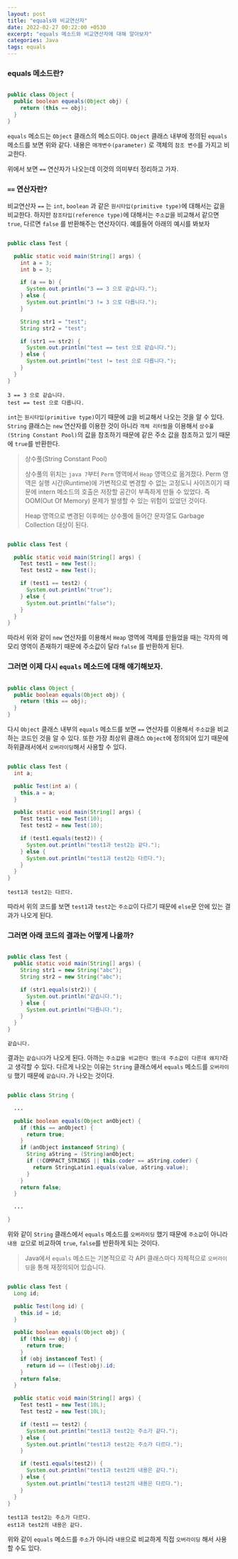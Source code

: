 ```yaml
---
layout: post
title: "equals와 비교연산자"
date: 2022-02-27 00:22:00 +0530
excerpt: "equals 메소드와 비교연산자에 대해 알아보자"
categories: Java
tags: equals
---
```


### equals 메소드란?

```java

public class Object {
  public boolean equeals(Object obj) {
    return (this == obj);
  }
}

```

`equals` 메소드는 `Object` 클래스의 메소드이다. `Object` 클래스 내부에 정의된 `equals` 메소드를 보면 위와 같다. 내용은 `매개변수(parameter)` 로 객체의 `참조 변수`를 가지고 비교한다.

위에서 보면 `==` 연산자가 나오는데 이것의 의미부터 정리하고 가자.

### `==` 연산자란?

비교연산자 `==` 는 `int`, `boolean` 과 같은 `원시타입(primitive type)`에 대해서는 값을 비교한다.
하지만 `참조타입(reference type)`에 대해서는 `주소값`을 비교해서 같으면 `true`, 다르면 `false` 를 반환해주는 연산자이다. 예를들어 아래의 예시를 봐보자

```java

public class Test {

  public static void main(String[] args) {
    int a = 3;
    int b = 3;

    if (a == b) {
      System.out.println("3 == 3 으로 같습니다.");
    } else {
      System.out.println("3 != 3 으로 다릅니다.");
    }

    String str1 = "test";
    String str2 = "test";

    if (str1 == str2) {
      System.out.println("test == test 으로 같습니다.");
    } else {
      System.out.println("test != test 으로 다릅니다.");
    }
  }
}

```

```
3 == 3 으로 같습니다.
test == test 으로 다릅니다.
```

`int`는 `원시타입(primitive type)`이기 때문에 `값`을 비교해서 나오는 것을 알 수 있다. `String` 클래스는 `new` 연산자를 이용한 것이 아니라 `객체 리터럴`을 이용해서 `상수풀(String Constant Pool)`의 값을 참조하기 때문에 같은 주소 값을 참조하고 있기 때문에 `true`를 반환한다.

> 상수풀(String Constant Pool)
>
> 상수풀의 위치는 `java 7`부터 `Perm` 영역에서 `Heap` 영역으로 옮겨졌다. Perm 영역은 실행 시간(Runtime)에 가변적으로 변경할 수 없는 고정도니 사이즈이기 때문에 intern 메소드의 호출은 저장할 공간이 부족하게 만들 수 있었다. 즉 OOM(Out Of Memory) 문제가 발생할 수 있는 위험이 있었던 것이다.
>
> Heap 영역으로 변경된 이후에는 상수풀에 들어간 문자열도 Garbage Collection 대상이 된다.

```java

public class Test {

  public static void main(String[] args) {
    Test test1 = new Test();
    Test test2 = new Test();

    if (test1 == test2) {
      System.out.println("true");
    } else {
      System.out.println("false");
    }
  }
}

```

따라서 위와 같이 `new` 연산자를 이용해서 `Heap` 영역에 객체를 만들었을 때는 각자의 메모리 영역이 존재하기 때문에 주소값이 달라 `false` 를 반환하게 된다.

### 그러면 이제 다시 `equals` 메소드에 대해 얘기해보자.

```java

public class Object {
  public boolean equals(Object obj) {
    return (this == obj);
  }
}

```

다시 `Object` 클래스 내부의 `equals` 메소드를 보면 `==` 연산자를 이용해서 `주소값`을 비교하는 코드인 것을 알 수 있다. 또한 가장 최상위 클래스 `Object`에 정의되어 있기 때문에 하위클래서에서 `오버라이딩`해서 사용할 수 있다.

```java

public class Test {
  int a;

  public Test(int a) {
    this.a = a;
  }

  public static void main(String[] args) {
    Test test1 = new Test(10);
    Test test2 = new Test(10);

    if (test1.equals(test2)) {
      System.out.println("test1과 test2는 같다.");
    } else {
      System.out.println("test1과 test2는 다르다.");
    }
  }
}

```

```
test1과 test2는 다르다.
```

따라서 위의 코드를 보면 `test1`과 `test2`는 `주소값`이 다르기 때문에 `else`문 안에 있는 결과가 나오게 된다.

### 그러면 아래 코드의 결과는 어떻게 나올까?

```java

public class Test {
  public static void main(String[] args) {
    String str1 = new String("abc");
    String str2 = new String("abc");

    if (str1.equals(str2)) {
      System.out.println("같습니다.");
    } else {
      System.out.println("다릅니다.");
    }
  }
}

```

```
같습니다.
```

결과는 `같습니다`가 나오게 된다. 아까는 `주소값을 비교한다 했는데 주소값이 다른데 왜지?`라고 생각할 수 있다. 다르게 나오는 이유는 `String` 클래스에서 `equals` 메소드를 `오버라이딩` 했기 때문에 `같습니다.`가 나오는 것이다.

```java

public class String {

  ...

  public boolean equals(Object anObject) {
    if (this == anObject) {
      return true;
    }
    if (anObject instanceof String) {
      String aString = (String)anObject;
      if (!COMPACT_STRINGS || this.coder == aString.coder) {
        return StringLatin1.equals(value, aString.value);
      }
    }
    return false;
  }

  ...

}

```

위와 같이 `String` 클래스에서 `equals` 메소드를 `오버라이딩` 했기 때문에 `주소값`이 아니라 `내용 값`으로 비교하여 `true`, `false`를 반환하게 되는 것이다.

> Java에서 `equals` 메소드는 기본적으로 각 API 클래스마다 자체적으로 `오버라이딩`을 통해 재정의되어 있습니다.

```java

public class Test {
  Long id;

  public Test(long id) {
    this.id = id;
  }

  public boolean equals(Object obj) {
    if (this == obj) {
      return true;
    }
    if (obj instanceof Test) {
      return id == ((Test)obj).id;
    }
    return false;
  }

  public static void main(String[] args) {
    Test test1 = new Test(10L);
    Test test2 = new Test(10L);

    if (test1 == test2) {
      System.out.println("test1과 test2는 주소가 같다.");
    } else {
      System.out.println("test1과 test2는 주소가 다르다.");
    }

    if (test1.equals(test2)) {
      System.out.println("test1과 test2의 내용은 같다.");
    } else {
      System.out.println("test1과 test2의 내용은 다르다.");
    }
  }
}

```

```
test1과 test2는 주소가 다르다.
est1과 test2의 내용은 같다.
```

위와 같이 `equals` 메소드를 `주소`가 아니라 `내용`으로 비교하게 직접 `오버라이딩` 해서 사용할 수도 있다.
